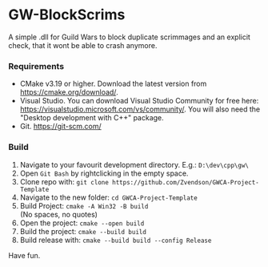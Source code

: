 # GW-BlockScrims
A simple .dll for Guild Wars to block duplicate scrimmages and an explicit check, that it wont be able to crash anymore.

### **Requirements**
+ CMake v3.19 or higher. Download the latest version from https://cmake.org/download/.
+ Visual Studio. You can download Visual Studio Community for free here: https://visualstudio.microsoft.com/vs/community/. You will also need the "Desktop development with C++" package.
+ Git. https://git-scm.com/

### **Build**
1. Navigate to your favourit development directory. E.g.: `D:\dev\cpp\gw\`
2. Open `Git Bash` by rightclicking in the empty space.
3. Clone repo with: ```git clone https://github.com/Zvendson/GWCA-Project-Template```
4. Navigate to the new folder: `cd GWCA-Project-Template`
5. Build Project: ```cmake -A Win32 -B build```<br>
(No spaces, no quotes)
6. Open the project: ```cmake --open build```
7. Build the project: ```cmake --build build```
8. Build release with: ```cmake --build build --config Release```

Have fun.
